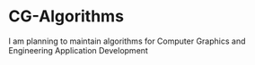 # CG-Algorithms
 I am planning to maintain algorithms for Computer Graphics and Engineering Application Development
